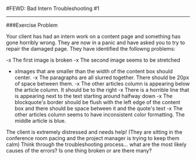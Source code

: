 #FEWD: Bad Intern Troubleshooting #1


---


###Exercise Problem 

Your client has had an intern work on a content page and something has gone horribly wrong.  They are now in a panic and have asked you to try to repair the damaged page.  They have identified the followng problems:

-x The first image is broken
-x The second image seems to be stretched
- xImages that are smaller than the width of the content box should center.
-x The paragraphs are all slurred together. There should be 20px of space between them.
-x The other articles column is appearing below the article column. It should be to the right
-x There is a horrible line that is appearing next to the text starting around halfway down
-x The blockquote's border should be flush with the left edge of the content box and there should be space between it and the quote's text
-x The other articles column seems to have inconsistent color formatting. The middle article is blue.

The client is extremely distressed and needs help! (They are sitting in the conference room pacing and the project manager is trying to keep them calm) Think through the troubleshooting process... what are the most likely causes of the errors?  Is one thing broken or are there many?